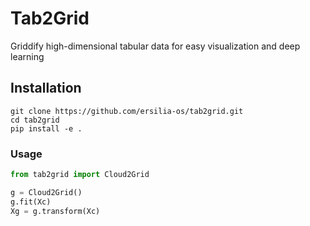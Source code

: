 # Tab2Grid
Griddify high-dimensional tabular data for easy visualization and deep learning

## Installation

```
git clone https://github.com/ersilia-os/tab2grid.git
cd tab2grid
pip install -e .
```

### Usage

```python
from tab2grid import Cloud2Grid

g = Cloud2Grid()
g.fit(Xc)
Xg = g.transform(Xc)
```